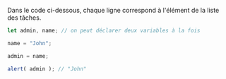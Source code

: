 Dans le code ci-dessous, chaque ligne correspond à l'élément de la liste des tâches.

```js run
let admin, name; // on peut déclarer deux variables à la fois

name = "John";

admin = name;

alert( admin ); // "John"
```

